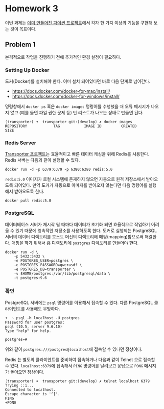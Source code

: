 # Homework 3

이번 과제는 [이미 만들어진 파이썬 프로젝트][transporter]에서 각자 한 가지 이상의 기능을 구현해 보는 것이 목표이다.

## Problem 1

본격적으로 작업을 진행하기 전에 추가적인 환경 설정이 필요하다.

### Setting Up Docker

도커(Docker)를 설치해야 한다. 이미 설치 되어있다면 바로 다음 단계로 넘어간다.

- https://docs.docker.com/docker-for-mac/install/
- https://docs.docker.com/docker-for-windows/install/

명령창에서 `docker ps` 혹은 `docker images` 명령어를 수행했을 때 오류 메시지가 나오지 않고 (예를 들면 파일 권한 문제 등) 빈 리스트가 나오는 상태로 만들면 된다.

    (transporter) ➜  transporter git:(develop) ✗ docker images
    REPOSITORY            TAG           IMAGE ID         CREATED          SIZE

### Redis Server

[Transporter 프로젝트][transporter]는 효율적이고 빠른 데이터 캐싱을 위해 Redis를 사용한다. Redis 서버는 다음과 같이 실행할 수 있다.

    docker run -d -p 6379:6379 -p 6380:6380 redis:5.0

`redis:5.0` 이미지가 로컬 시스템에 존재하지 않으면 자동으로 원격 저장소에서 받아오도록 되어있다. 만약 도커가 자동으로 이미지를 받아오지 않는다면 다음 명령어를 실행해서 받아오도록 한다.

    docker pull redis:5.0

### PostgreSQL

데이터베이스 서버가 재시작 될 때마다 데이터가 초기화 되면 효율적으로 작업하기 어려울 수 있기 때문에 영속적인 저장소를 사용하도록 한다. 도커로 실행되는 PostgreSQL 서버의 데이터 디렉토리를 호스트 머신의 디렉토리에 매핑(mapping)함으로써 해결한다. 매핑을 하기 위해서 홈 디렉토리에 `postgres` 디렉토리를 만들어야 한다.

    docker run -d \
        -p 5432:5432 \
        -e POSTGRES_USER=postgres \
        -e POSTGRES_PASSWORD=qwerasdf \
        -e POSTGRES_DB=transporter \
        -v $HOME/postgres:/var/lib/postgresql/data \
        -t postgres:9.6

### 확인

PostgreSQL 서버에는 `psql` 명령어를 이용해서 접속할 수 있다. 다른 PostgreSQL 클라이언트를 사용해도 무방하다.

```
➜  ~ psql -h localhost -U postgres
Password for user postgres:
psql (10.5, server 9.6.10)
Type "help" for help.

postgres=#
```

위와 같이 `postgres:///postgres@localhost`에 접속할 수 있다면 정상이다.

Redis 는 별도의 클라이언트를 준비하여 접속하거나 다음과 같이 Telnet 으로 접속할 수 있다. `localhost:6379`에 접속해서 `PING` 명령어를 날려보고 응답으로 `PONG` 메시지가 돌아오면 정상이다.

```
(transporter) ➜  transporter git:(develop) ✗ telnet localhost 6379
Trying ::1...
Connected to localhost.
Escape character is '^]'.
PING
+PONG
```


[transporter]: https://github.com/suminb/transporter